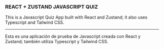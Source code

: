 ### REACT + ZUSTAND JAVASCRIPT QUIZ

This is a Javascript Quiz App built with React and Zustand; it also uses Typescript and Tailwind CSS.

---

Esta es una aplicación de prueba de Javascript creada con React y Zustand; también utiliza Typescript y Tailwind CSS.

